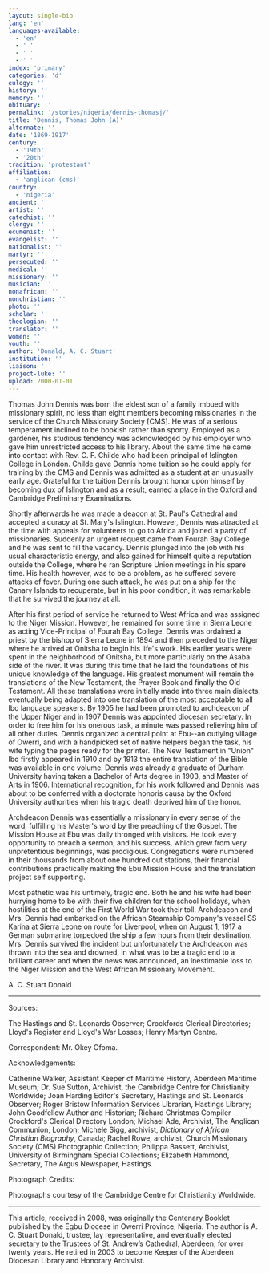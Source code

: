 ```yaml
---
layout: single-bio
lang: 'en'
languages-available:
  - 'en'
  - ' '
  - ' '
  - ' '
index: 'primary'
categories: 'd'
eulogy: ''
history: ''
memory: ''
obituary: ''
permalink: '/stories/nigeria/dennis-thomasj/'
title: 'Dennis, Thomas John (A)'
alternate: ''
date: '1869-1917'
century:
  - '19th'
  - '20th'
tradition: 'protestant'
affiliation:
  - 'anglican (cms)'
country:
  - 'nigeria'
ancient: ''
artist: ''
catechist: ''
clergy: ''
ecumenist: ''
evangelist: ''
nationalist: ''
martyr: ''
persecuted: ''
medical: ''
missionary: ''
musician: ''
nonafrican: ''
nonchristian: ''
photo: ''
scholar: ''
theologian: ''
translator: ''
women: ''
youth: ''
author: 'Donald, A. C. Stuart'
institution: ''
liaison: ''
project-luke: ''
upload: 2000-01-01
---
```



Thomas John Dennis was born the eldest son of a family imbued with missionary spirit, no less than eight members becoming missionaries in the service of the Church Missionary Society [CMS]. He was of a serious temperament inclined to be bookish rather than sporty. Employed as a gardener, his studious tendency was acknowledged by his employer who gave him unrestricted access to his library. About the same time he came into contact with Rev. C. F. Childe who had been principal of Islington College in London. Childe gave Dennis home tuition so he could apply for training by the CMS and Dennis was admitted as a student at an unusually early age. Grateful for the tuition Dennis brought honor upon himself by becoming dux of Islington and as a result, earned a place in the Oxford and Cambridge Preliminary Examinations.

Shortly afterwards he was made a deacon at St. Paul's Cathedral and accepted a curacy at St. Mary's Islington.  However, Dennis was attracted at the time with appeals for volunteers to go to Africa and joined a party of missionaries. Suddenly an urgent request came from Fourah Bay College and he was sent to fill the vacancy. Dennis plunged into the job with his usual characteristic energy, and also gained for himself quite a reputation outside the College, where he ran Scripture Union meetings in his spare time. His health however, was to be a problem, as he suffered severe attacks of fever. During one such attack, he was put on a ship for the Canary Islands to recuperate, but in his poor condition, it was remarkable that he survived the journey at all.

After his first period of service he returned to West Africa and was assigned to the Niger Mission. However, he remained for some time in Sierra Leone as acting Vice-Principal of Fourah Bay College. Dennis was ordained a priest by the bishop of Sierra Leone in 1894 and then preceded to the Niger where he arrived at Onitsha to begin his life's work.  His earlier years were spent in the neighborhood of Onitsha, but more particularly on the Asaba side of the river. It was during this time that he laid the foundations of his unique knowledge of the language. His greatest monument will remain the translations of the New Testament, the Prayer Book and finally the Old Testament. All these translations were initially made into three main dialects, eventually being adapted into one translation of the most acceptable to all Ibo language speakers. By 1905 he had been promoted to archdeacon of the Upper Niger and in 1907 Dennis was appointed diocesan secretary. In order to free him for his onerous task, a minute was passed relieving him of all other duties. Dennis organized a central point at Ebu--an outlying village of Owerri, and with a handpicked set of native helpers began the task, his wife typing the pages ready for the printer. The New Testament in "Union" Ibo firstly appeared in 1910 and by 1913 the entire translation of the Bible was available in one volume. Dennis was already a graduate of Durham University having taken a Bachelor of Arts degree in 1903, and Master of Arts in 1906. International recognition, for his work followed and Dennis was about to be conferred with a doctorate honoris causa by the Oxford University authorities when his tragic death deprived him of the honor.

Archdeacon Dennis was essentially a missionary in every sense of the word, fulfilling his Master's word by the preaching of the Gospel. The Mission House at Ebu was daily thronged with visitors. He took every opportunity to preach a sermon, and his success, which grew from very unpretentious beginnings, was prodigious. Congregations were numbered in their thousands from about one hundred out stations, their financial contributions practically making the Ebu Mission House and the translation project self supporting.

Most pathetic was his untimely, tragic end.  Both he and his wife had been hurrying home to be with their five children for the school holidays, when hostilities at the end of the First World War took their toll. Archdeacon and Mrs. Dennis had embarked on the African Steamship Company's vessel SS Karina at Sierra Leone on route for Liverpool, when on August 1, 1917 a German submarine torpedoed the ship a few hours from their destination. Mrs. Dennis survived the incident but unfortunately the Archdeacon was thrown into the sea and drowned, in what was to be a tragic end to a brilliant career and when the news was announced, an inestimable loss to the Niger Mission and the West African Missionary Movement.

A. C. Stuart Donald

---

Sources:

The Hastings and St. Leonards Observer; Crockfords Clerical Directories; Lloyd's Register and Lloyd's War Losses; Henry Martyn Centre.

Correspondent: Mr. Okey Ofoma.

Acknowledgements:

Catherine Walker, Assistant Keeper of Maritime History, Aberdeen Maritime Museum; Dr. Sue Sutton, Archivist, the Cambridge Centre for Christianity Worldwide; Joan Harding Editor's Secretary, Hastings and St. Leonards Observer; Roger Bristow Information Services Librarian, Hastings Library; John Goodfellow Author and Historian; Richard Christmas Compiler Crockford's Clerical Directory London; Michael Ade, Archivist, The Anglican Communion, London; Michele Sigg, archivist, *Dictionary of African Christian Biography*, Canada; Rachel Rowe, archivist, Church Missionary Society (CMS) Photographic Collection; Philippa Bassett, Archivist, University of Birmingham Special Collections; Elizabeth Hammond, Secretary, The Argus Newspaper, Hastings.

Photograph Credits:

Photographs courtesy of the Cambridge Centre for Christianity Worldwide.

---

This article, received in 2008, was originally the Centenary Booklet published by the Egbu Diocese in Owerri Province, Nigeria. The author is A. C. Stuart Donald, trustee, lay representative, and eventually elected secretary to the Trustees of St. Andrew’s Cathedral, Aberdeen, for over twenty years. He retired in 2003 to become Keeper of the Aberdeen Diocesan Library and Honorary Archivist.